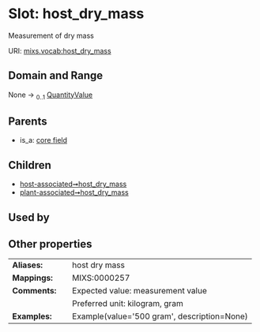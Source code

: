 
# Slot: host_dry_mass


Measurement of dry mass

URI: [mixs.vocab:host_dry_mass](https://w3id.org/mixs/vocab/host_dry_mass)


## Domain and Range

None &#8594;  <sub>0..1</sub> [QuantityValue](QuantityValue.md)

## Parents

 *  is_a: [core field](core_field.md)

## Children

 *  [host-associated➞host_dry_mass](host_associated_host_dry_mass.md)
 *  [plant-associated➞host_dry_mass](plant_associated_host_dry_mass.md)

## Used by


## Other properties

|  |  |  |
| --- | --- | --- |
| **Aliases:** | | host dry mass |
| **Mappings:** | | MIXS:0000257 |
| **Comments:** | | Expected value: measurement value |
|  | | Preferred unit: kilogram, gram |
| **Examples:** | | Example(value='500 gram', description=None) |


